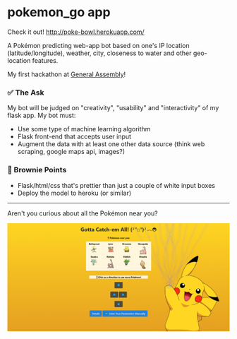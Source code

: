 # pokemon_go app

Check it out! http://poke-bowl.herokuapp.com/

A Pokémon predicting web-app bot based on one's IP location (latitude/longitude), weather, city, closeness to water and other geo-location features.

My first hackathon at [General Assembly](https://generalassemb.ly/education/data-science/toronto)!

### :white_check_mark: The Ask
My bot will be judged on "creativity", "usability" and "interactivity" of my flask app. My bot must:

- Use some type of machine learning algorithm
- Flask front-end that accepts user input
- Augment the data with at least one other data source (think web scraping, google maps api, images?)

### 🍰 Brownie Points
- Flask/html/css that's prettier than just a couple of white input boxes
- Deploy the model to heroku (or similar)

------

Aren't you curious about all the Pokémon near you? 


<img src= 'static/screenshot_2020-01-21.png'>

